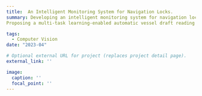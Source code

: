 ```yaml
---
title:  An Intelligent Monitoring System for Navigation Locks.
summary: Developing an intelligent monitoring system for navigation locks, which achieves vessel detection, vessel name recognition, vessel draft reading, and vessel identification. 
Proposing a multi-task learning-enabled automatic vessel draft reading method (MTL-VDR). It achieves accurate vessel draft reading with error less than 0.1 meter.

tags:
  - Computer Vision
date: "2023-04"

# Optional external URL for project (replaces project detail page).
external_link: ''

image:
  caption: ''
  focal_point: ''
---
```

